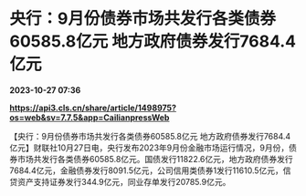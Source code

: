 # 央行：9月份债券市场共发行各类债券60585.8亿元 地方政府债券发行7684.4亿元

**2023-10-27 07:36**

**https://api3.cls.cn/share/article/1498975?os=web&sv=7.7.5&app=CailianpressWeb**

【央行：9月份债券市场共发行各类债券60585.8亿元 地方政府债券发行7684.4亿元】财联社10月27日电，央行发布2023年9月份金融市场运行情况，9月份，债券市场共发行各类债券60585.8亿元。国债发行11822.6亿元，地方政府债券发行7684.4亿元，金融债券发行8091.5亿元，公司信用类债券1发行11610.5亿元，信贷资产支持证券发行344.9亿元，同业存单发行20785.9亿元。